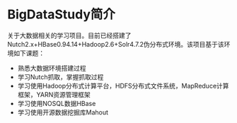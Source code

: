 # BigDataStudy简介

  关于大数据相关的学习项目。目前已经搭建了Nutch2.x+HBase0.94.14+Hadoop2.6+Solr4.7.2伪分布式环境。该项目基于该环境如下课题：
  * 熟悉大数据环境搭建过程
  * 学习Nutch抓取，掌握抓取过程
  * 学习使用Hadoop分布式计算平台，HDFS分布式文件系统，MapReduce计算框架，YARN资源管理框架
  * 学习使用NOSQL数据HBase
  * 学习使用开源数据挖掘库Mahout
